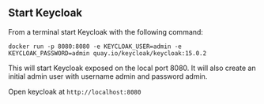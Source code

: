 ## Start Keycloak

From a terminal start Keycloak with the following command:

```
docker run -p 8080:8080 -e KEYCLOAK_USER=admin -e KEYCLOAK_PASSWORD=admin quay.io/keycloak/keycloak:15.0.2
```

This will start Keycloak exposed on the local port 8080. It will also create an initial admin user with username admin and password admin.

Open keycloak at `http://localhost:8080`